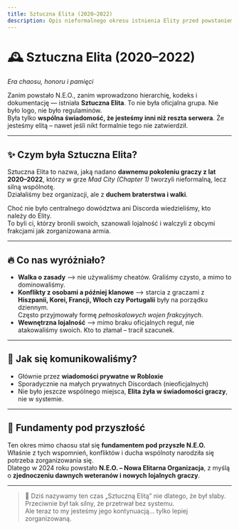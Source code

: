```yaml
---
title: Sztuczna Elita (2020–2022)
description: Opis nieformalnego okresu istnienia Elity przed powstaniem N.E.O.
---
```


# 🕰️ Sztuczna Elita (2020–2022)  
*Era chaosu, honoru i pamięci*

Zanim powstało N.E.O., zanim wprowadzono hierarchię, kodeks i dokumentację — istniała **Sztuczna Elita**. To nie była oficjalna grupa. Nie było logo, nie było regulaminów.  
Była tylko **wspólna świadomość, że jesteśmy inni niż reszta serwera**. Że jesteśmy elitą – nawet jeśli nikt formalnie tego nie zatwierdził.

---

## ✨ Czym była Sztuczna Elita?

Sztuczna Elita to nazwa, jaką nadano **dawnemu pokoleniu graczy z lat 2020–2022**, którzy w grze *Mad City (Chapter 1)* tworzyli nieformalną, lecz silną wspólnotę.  
Działaliśmy bez organizacji, ale z **duchem braterstwa i walki**.

Choć nie było centralnego dowództwa ani Discorda wiedzieliśmy, kto należy do Elity.  
To byli ci, którzy bronili swoich, szanowali lojalność i walczyli z obcymi frakcjami jak zorganizowana armia.

---

## 🔥 Co nas wyróżniało?

- **Walka o zasady** —> nie używaliśmy cheatów. Graliśmy czysto, a mimo to dominowaliśmy.
- **Konflikty z osobami a później klanowe** —> starcia z graczami z **Hiszpanii, Korei, Francji, Włoch czy Portugalii** były na porządku dziennym.  
  Często przyjmowały formę *pełnoskalowych wojen frakcyjnych*.
- **Wewnętrzna lojalność** —> mimo braku oficjalnych reguł, nie atakowaliśmy swoich. Kto to złamał – tracił szacunek.

---

## 🧠 Jak się komunikowaliśmy?

- Głównie przez **wiadomości prywatne w Robloxie**  
- Sporadycznie na małych prywatnych Discordach (nieoficjalnych)  
- Nie było jeszcze wspólnego miejsca, **Elita żyła w świadomości graczy**, nie w systemie.

---

## 🧱 Fundamenty pod przyszłość

Ten okres mimo chaosu stał się **fundamentem pod przyszłe N.E.O.**  
Właśnie z tych wspomnień, konfliktów i ducha wspólnoty narodziła się potrzeba zorganizowania się.  
Dlatego w 2024 roku powstało **N.E.O. – Nowa Elitarna Organizacja**, z myślą o **zjednoczeniu dawnych weteranów i nowych lojalnych graczy**.

---

> 📜 Dziś nazywamy ten czas „Sztuczną Elitą” nie dlatego, że był słaby.  
> Przeciwnie był tak silny, że przetrwał bez systemu.  
> Ale teraz to my jesteśmy jego kontynuacją… tylko lepiej zorganizowaną.
